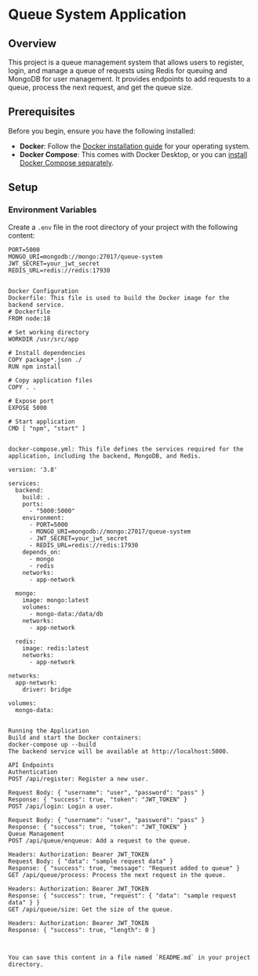 # Queue System Application

## Overview

This project is a queue management system that allows users to register, login, and manage a queue of requests using Redis for queuing and MongoDB for user management. It provides endpoints to add requests to a queue, process the next request, and get the queue size.

## Prerequisites

Before you begin, ensure you have the following installed:

- **Docker**: Follow the [Docker installation guide](https://docs.docker.com/get-docker/) for your operating system.
- **Docker Compose**: This comes with Docker Desktop, or you can [install Docker Compose separately](https://docs.docker.com/compose/install/).

## Setup

### Environment Variables

Create a `.env` file in the root directory of your project with the following content:

```env
PORT=5000
MONGO_URI=mongodb://mongo:27017/queue-system
JWT_SECRET=your_jwt_secret
REDIS_URL=redis://redis:17930


Docker Configuration
Dockerfile: This file is used to build the Docker image for the backend service.
# Dockerfile
FROM node:18

# Set working directory
WORKDIR /usr/src/app

# Install dependencies
COPY package*.json ./
RUN npm install

# Copy application files
COPY . .

# Expose port
EXPOSE 5000

# Start application
CMD [ "npm", "start" ]


docker-compose.yml: This file defines the services required for the application, including the backend, MongoDB, and Redis.

version: '3.8'

services:
  backend:
    build: .
    ports:
      - "5000:5000"
    environment:
      - PORT=5000
      - MONGO_URI=mongodb://mongo:27017/queue-system
      - JWT_SECRET=your_jwt_secret
      - REDIS_URL=redis://redis:17930
    depends_on:
      - mongo
      - redis
    networks:
      - app-network

  mongo:
    image: mongo:latest
    volumes:
      - mongo-data:/data/db
    networks:
      - app-network

  redis:
    image: redis:latest
    networks:
      - app-network

networks:
  app-network:
    driver: bridge

volumes:
  mongo-data:


Running the Application
Build and start the Docker containers:
docker-compose up --build
The backend service will be available at http://localhost:5000.

API Endpoints
Authentication
POST /api/register: Register a new user.

Request Body: { "username": "user", "password": "pass" }
Response: { "success": true, "token": "JWT_TOKEN" }
POST /api/login: Login a user.

Request Body: { "username": "user", "password": "pass" }
Response: { "success": true, "token": "JWT_TOKEN" }
Queue Management
POST /api/queue/enqueue: Add a request to the queue.

Headers: Authorization: Bearer JWT_TOKEN
Request Body: { "data": "sample request data" }
Response: { "success": true, "message": "Request added to queue" }
GET /api/queue/process: Process the next request in the queue.

Headers: Authorization: Bearer JWT_TOKEN
Response: { "success": true, "request": { "data": "sample request data" } }
GET /api/queue/size: Get the size of the queue.

Headers: Authorization: Bearer JWT_TOKEN
Response: { "success": true, "length": 0 }



You can save this content in a file named `README.md` in your project directory.


